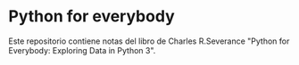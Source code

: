 # Python for everybody

Este repositorio contiene notas del libro de Charles R.Severance "Python for Everybody: Exploring Data in Python 3".
